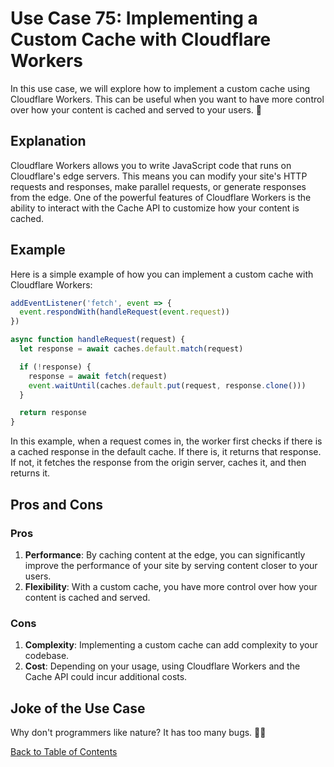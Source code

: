 # Use Case 75: Implementing a Custom Cache with Cloudflare Workers

In this use case, we will explore how to implement a custom cache using Cloudflare Workers. This can be useful when you want to have more control over how your content is cached and served to your users. 🚀

## Explanation

Cloudflare Workers allows you to write JavaScript code that runs on Cloudflare's edge servers. This means you can modify your site's HTTP requests and responses, make parallel requests, or generate responses from the edge. One of the powerful features of Cloudflare Workers is the ability to interact with the Cache API to customize how your content is cached.

## Example

Here is a simple example of how you can implement a custom cache with Cloudflare Workers:

```javascript
addEventListener('fetch', event => {
  event.respondWith(handleRequest(event.request))
})

async function handleRequest(request) {
  let response = await caches.default.match(request)

  if (!response) {
    response = await fetch(request)
    event.waitUntil(caches.default.put(request, response.clone()))
  }

  return response
}
```

In this example, when a request comes in, the worker first checks if there is a cached response in the default cache. If there is, it returns that response. If not, it fetches the response from the origin server, caches it, and then returns it.

## Pros and Cons

### Pros

1. **Performance**: By caching content at the edge, you can significantly improve the performance of your site by serving content closer to your users.
2. **Flexibility**: With a custom cache, you have more control over how your content is cached and served.

### Cons

1. **Complexity**: Implementing a custom cache can add complexity to your codebase.
2. **Cost**: Depending on your usage, using Cloudflare Workers and the Cache API could incur additional costs.

## Joke of the Use Case

Why don't programmers like nature? It has too many bugs. 🐛😂

[Back to Table of Contents](table_of_contents.md)